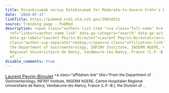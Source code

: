 ```yaml
---
title: Risankizumab versus Ustekinumab for Moderate-to-Severe Crohn's Disease.
date: '2024-07-17'
linkTitle: https://pubmed.ncbi.nlm.nih.gov/39018531
source: Trending page - PubMed
description: <span class="authors-list-item "><a class="full-name" href="https://pubmed.ncbi.nlm.nih.gov/?term=Peyrin-Biroulet+L&amp;cauthor_id=39018531"
  ref="linksrc=author_name_link" data-ga-category="search" data-ga-action="author_link"
  data-ga-label="Laurent Peyrin-Biroulet">Laurent Peyrin-Biroulet</a><sup class="affiliation-links"><span
  class="author-sup-separator">&nbsp;</span><a class="affiliation-link" title="From
  the Department of Gastroenterology, INFINY Institute, INSERM NGERE, Centre Hospitalier
  Régional Universitaire de Nancy, Vandœuvre-lès-Nancy, France (L.P.-B.); the Division
  of ...
disable_comments: true
---
```

<span class="authors-list-item "><a class="full-name" href="https://pubmed.ncbi.nlm.nih.gov/?term=Peyrin-Biroulet+L&amp;cauthor_id=39018531" ref="linksrc=author_name_link" data-ga-category="search" data-ga-action="author_link" data-ga-label="Laurent Peyrin-Biroulet">Laurent Peyrin-Biroulet</a><sup class="affiliation-links"><span class="author-sup-separator">&nbsp;</span><a class="affiliation-link" title="From the Department of Gastroenterology, INFINY Institute, INSERM NGERE, Centre Hospitalier Régional Universitaire de Nancy, Vandœuvre-lès-Nancy, France (L.P.-B.); the Division of ...